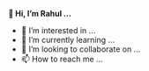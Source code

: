 <strong>👋 Hi, I’m Rahul ...</strong>

- 👀 I’m interested in ...
- 🌱 I’m currently learning ...
- 💞️ I’m looking to collaborate on ...
- 📫 How to reach me ...